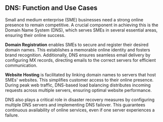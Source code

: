 ## DNS: Function and Use Cases

Small and medium enterprise (SME) businesses need a strong online presence to remain competitive. A crucial component in achieving this is the Domain Name System (DNS), which serves SMEs in several essential areas, ensuring their online success.

**Domain Registration** enables SMEs to secure and register their desired domain names. This establishes a memorable online identity and fosters brand recognition. Additionally, DNS ensures seamless email delivery by configuring MX records, directing emails to the correct servers for efficient communication.

**Website Hosting** is facilitated by linking domain names to servers that host SMEs' websites. This simplifies customer access to their online presence. During peak web traffic, DNS-based load balancing distributes incoming requests across multiple servers, ensuring optimal website performance.

DNS also plays a critical role in disaster recovery measures by configuring multiple DNS servers and implementing DNS failover. This guarantees continuous availability of online services, even if one server experiences a failure.
